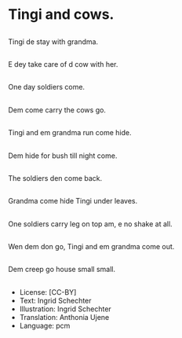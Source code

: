 # Tingi and cows.

##
Tingi de stay with grandma.

##
E dey take care of d cow with her.

##
One day soldiers come.

##
Dem come carry the cows go.

##
Tingi and em grandma run come hide.

##
Dem hide for bush till night come.

##
The soldiers den come back.

##
Grandma come hide Tingi under leaves.

##
One soldiers carry leg on top am, e no shake at all.

##
Wen dem don go, Tingi and em grandma come out.

##
Dem creep go house small small.

##
* License: [CC-BY]
* Text: Ingrid Schechter
* Illustration: Ingrid Schechter
* Translation: Anthonia Ujene
* Language: pcm
